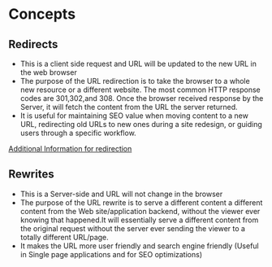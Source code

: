 # Concepts

## Redirects

- This is a client side request and URL will be updated to the new URL in the web browser
- The purpose of the URL redirection is to take the browser to a whole new resource or a different website. The most common HTTP response codes are 301,302,and 308. Once the browser received response by the Server, it will fetch the content from the URL the server returned.
- It is useful for maintaining SEO value when moving content to a new URL, redirecting old URLs to new ones during a site redesign, or guiding users through a specific workflow.

[Additional Information for redirection](https://developer.mozilla.org/en-US/docs/Web/HTTP/Redirections)

## Rewrites

- This is a Server-side and URL will not change in the browser
- The purpose of the URL rewrite is to serve a different content a different content from the Web site/application backend, without the viewer ever knowing that happened.It will essentially serve a different content from the original request without the server ever sending the viewer to a totally different URL/page.
- It makes the URL more user friendly and search engine friendly (Useful in Single page applications and for SEO optimizations)

